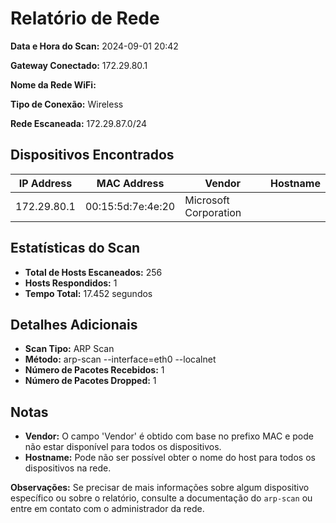 # Relatório de Rede

**Data e Hora do Scan:** 2024-09-01 20:42

**Gateway Conectado:** 172.29.80.1

**Nome da Rede WiFi:** 

**Tipo de Conexão:** Wireless

**Rede Escaneada:** 172.29.87.0/24

## Dispositivos Encontrados

| IP Address     | MAC Address          | Vendor                    | Hostname           |
|----------------|-----------------------|---------------------------|--------------------|
| 172.29.80.1     | 00:15:5d:7e:4e:20 | Microsoft Corporation     |                    |

## Estatísticas do Scan

- **Total de Hosts Escaneados:** 256
- **Hosts Respondidos:** 1
- **Tempo Total:** 17.452 segundos

## Detalhes Adicionais

- **Scan Tipo:** ARP Scan
- **Método:** arp-scan --interface=eth0 --localnet
- **Número de Pacotes Recebidos:** 1
- **Número de Pacotes Dropped:** 1

## Notas

- **Vendor:** O campo 'Vendor' é obtido com base no prefixo MAC e pode não estar disponível para todos os dispositivos.
- **Hostname:** Pode não ser possível obter o nome do host para todos os dispositivos na rede.

**Observações:** Se precisar de mais informações sobre algum dispositivo específico ou sobre o relatório, consulte a documentação do `arp-scan` ou entre em contato com o administrador da rede.
